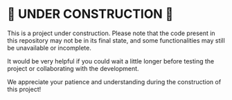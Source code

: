 # 🚧 UNDER CONSTRUCTION 🚧

This is a project under construction. Please note that the code present in this repository may not be in its final state, and some functionalities may still be unavailable or incomplete.

It would be very helpful if you could wait a little longer before testing the project or collaborating with the development.

We appreciate your patience and understanding during the construction of this project!
